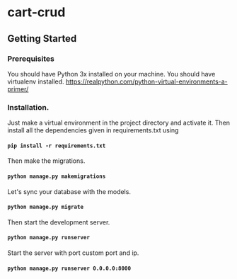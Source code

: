 # cart-crud
## Getting Started

### Prerequisites
You should have Python 3x installed on your machine.
You should have virtualenv installed. https://realpython.com/python-virtual-environments-a-primer/

### Installation.

Just make a virtual environment in the project directory and activate it.
Then install all the dependencies given in requirements.txt using
#### `pip install -r requirements.txt` 

Then make the migrations.
####  `python manage.py makemigrations`

Let's sync your database with the models.
#### `python manage.py migrate`

Then start the development server.
#### `python manage.py runserver`

Start the server with port custom port and ip.
#### `python manage.py runserver 0.0.0.0:8000`

<br/>
